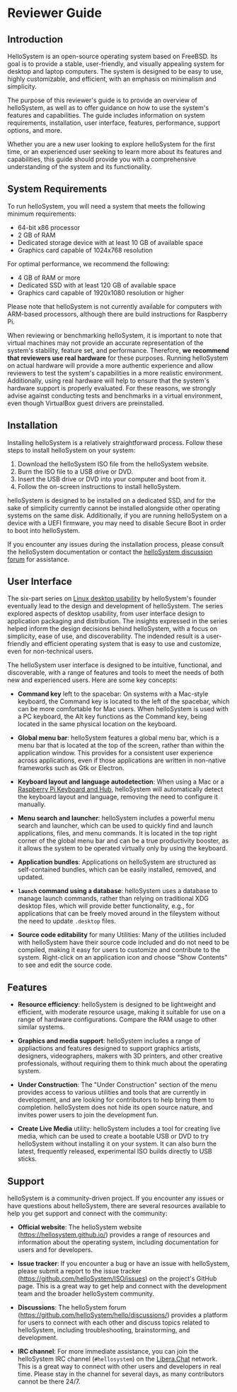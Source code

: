 # Reviewer Guide

## Introduction
HelloSystem is an open-source operating system based on FreeBSD. Its goal is to provide a stable, user-friendly, and visually appealing system for desktop and laptop computers. The system is designed to be easy to use, highly customizable, and efficient, with an emphasis on minimalism and simplicity.

The purpose of this reviewer's guide is to provide an overview of helloSystem, as well as to offer guidance on how to use the system's features and capabilities. The guide includes information on system requirements, installation, user interface, features, performance, support options, and more.

Whether you are a new user looking to explore helloSystem for the first time, or an experienced user seeking to learn more about its features and capabilities, this guide should provide you with a comprehensive understanding of the system and its functionality.

## System Requirements

To run helloSystem, you will need a system that meets the following minimum requirements:

- 64-bit x86 processor
- 2 GB of RAM
- Dedicated storage device with at least 10 GB of available space
- Graphics card capable of 1024x768 resolution

For optimal performance, we recommend the following:

- 4 GB of RAM or more
- Dedicated SSD with at least 120 GB of available space
- Graphics card capable of 1920x1080 resolution or higher

Please note that helloSystem is not currently available for computers with ARM-based processors, although there are build instructions for Raspberry Pi.

When reviewing or benchmarking helloSystem, it is important to note that virtual machines may not provide an accurate representation of the system's stability, feature set, and performance. Therefore, **we recommend that reviewers use real hardware** for these purposes. Running helloSystem on actual hardware will provide a more authentic experience and allow reviewers to test the system's capabilities in a more realistic environment. Additionally, using real hardware will help to ensure that the system's hardware support is properly evaluated. For these reasons, we strongly advise against conducting tests and benchmarks in a virtual environment, even though VirtualBox guest drivers are preinstalled.

## Installation

Installing helloSystem is a relatively straightforward process. Follow these steps to install helloSystem on your system:

1. Download the helloSystem ISO file from the helloSystem website.
2. Burn the ISO file to a USB drive or DVD.
3. Insert the USB drive or DVD into your computer and boot from it.
4. Follow the on-screen instructions to install helloSystem.

helloSystem is designed to be installed on a dedicated SSD, and for the sake of simplicity currently cannot be installed alongside other operating systems on the same disk. Additionally, if you are running helloSystem on a device with a UEFI firmware, you may need to disable Secure Boot in order to boot into helloSystem.

If you encounter any issues during the installation process, please consult the helloSystem documentation or contact the [helloSystem discussion forum](https://github.com/helloSystem/hello/discussions/) for assistance.

## User Interface

The six-part series on [Linux desktop usability](https://medium.com/@probonopd/make-it-simple-linux-desktop-usability-part-1-5fa0fb369b42) by helloSystem's founder eventually lead to the design and development of helloSystem. The series explored aspects of  desktop usability, from user interface design to application packaging and distribution. The insights expressed in the series helped inform the design decisions behind helloSystem, with a focus on simplicity, ease of use, and discoverability. The indended result is a user-friendly and efficient operating system that is easy to use and customize, even for non-technical users.

The helloSystem user interface is designed to be intuitive, functional, and discoverable, with a range of features and tools to meet the needs of both new and experienced users. Here are some key concepts:

- **Command key** left to the spacebar: On systems with a Mac-style keyboard, the Command key is located to the left of the spacebar, which can be more comfortable for Mac users. When helloSystem is used with a PC keyboard, the Alt key functions as the Command key, being located in the same physical location on the keyboard.

- **Global menu bar**: helloSystem features a global menu bar, which is a menu bar that is located at the top of the screen, rather than within the application window. This provides for a consistent user experience across applications, even if those applications are written in non-native frameworks such as Gtk or Electron.

- **Keyboard layout and language autodetection**: When using a Mac or a [Raspberry Pi Keyboard and Hub](https://www.raspberrypi.com/products/raspberry-pi-keyboard-and-hub/), helloSystem will automatically detect the keyboard layout and language, removing the need to configure it manually.

- **Menu search and launcher**: helloSystem includes a powerful menu search and launcher, which can be used to quickly find and launch applications, files, and menu commands. It is located in the top right corner of the global menu bar and can be a true productivity booster, as it allows the system to be operated virtually only by using the keyboard.

- **Application bundles**: Applications on helloSystem are structured as self-contained bundles, which can be easily installed, removed, and updated.

- **`launch` command using a database**: helloSystem uses a database to manage launch commands, rather than relying on traditional XDG desktop files, which will provide better functionality, e.g., for applications that can be freely moved around in the fileystem without the need to update `.desktop` files.

- **Source code editability** for many Utilities: Many of the utilities included with helloSystem have their source code included and do not need to be compiled, making it easy for users to customize and contribute to the system. Right-click on an application icon and choose "Show Contents" to see and edit the source code.

## Features

- **Resource efficiency**: helloSystem is designed to be lightweight and efficient, with moderate resource usage, making it suitable for use on a range of hardware configurations. Compare the RAM usage to other similar systems.

- **Graphics and media support**: helloSystem includes a range of appliactions and features designed to support graphics artists, designers, videographers, makers with 3D printers, and other creative professionals, without requiring them to think much about the operating system.

- **Under Construction**: The "Under Construction" section of the menu provides access to various utilities and tools that are currently in development, and are looking for contributors to help bring them to completion. helloSystem does not hide its open source nature, and invites power users to join the development fun.

- **Create Live Media** utility: helloSystem includes a tool for creating live media, which can be used to create a bootable USB or DVD to try helloSystem without installing it on your system. It can also burn the latest, frequently released, experimental ISO builds directly to USB sticks.

## Support

helloSystem is a community-driven project. If you encounter any issues or have questions about helloSystem, there are several resources available to help you get support and connect with the community:

- **Official website**: The helloSystem website (https://hellosystem.github.io/) provides a range of resources and information about the operating system, including documentation for users and for developers.

- **Issue tracker**: If you encounter a bug or have an issue with helloSystem, please submit a report to the issue tracker (https://github.com/helloSystem/ISO/issues) on the project's GitHub page. This is a great way to get help and connect with the development team and the broader helloSystem community.

- **Discussions**: The helloSystem forum (https://github.com/helloSystem/hello/discussions/) provides a platform for users to connect with each other and discuss topics related to helloSystem, including troubleshooting, brainstorming, and development.

- **IRC channel**: For more immediate assistance, you can join the helloSystem IRC channel (`#hellosystem`) on the [Libera.Chat](https://libera.chat/) network. This is a great way to connect with other users and developers in real time. Please stay in the channel for several days, as many contributors cannot be there 24/7.
